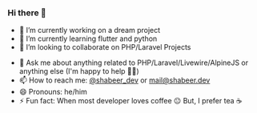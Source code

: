 ### Hi there 👋

- 🔭 I’m currently working on a dream project
- 🌱 I’m currently learning flutter and python
- 👯 I’m looking to collaborate on PHP/Laravel Projects
<!-- - 🤔 I’m looking for help with ... -->
- 💬 Ask me about anything related to PHP/Laravel/Livewire/AlpineJS or anything else (I'm happy to help ✌🏽)
- 📫 How to reach me: [@shabeer_dev](https://twitter.com/shabeer_dev) or <a rel="me" href="https://shabeer.dev">mail@shabeer.dev</a>
- 😄 Pronouns: he/him
- ⚡ Fun fact: When most developer loves coffee 😐 But, I prefer tea ☕
